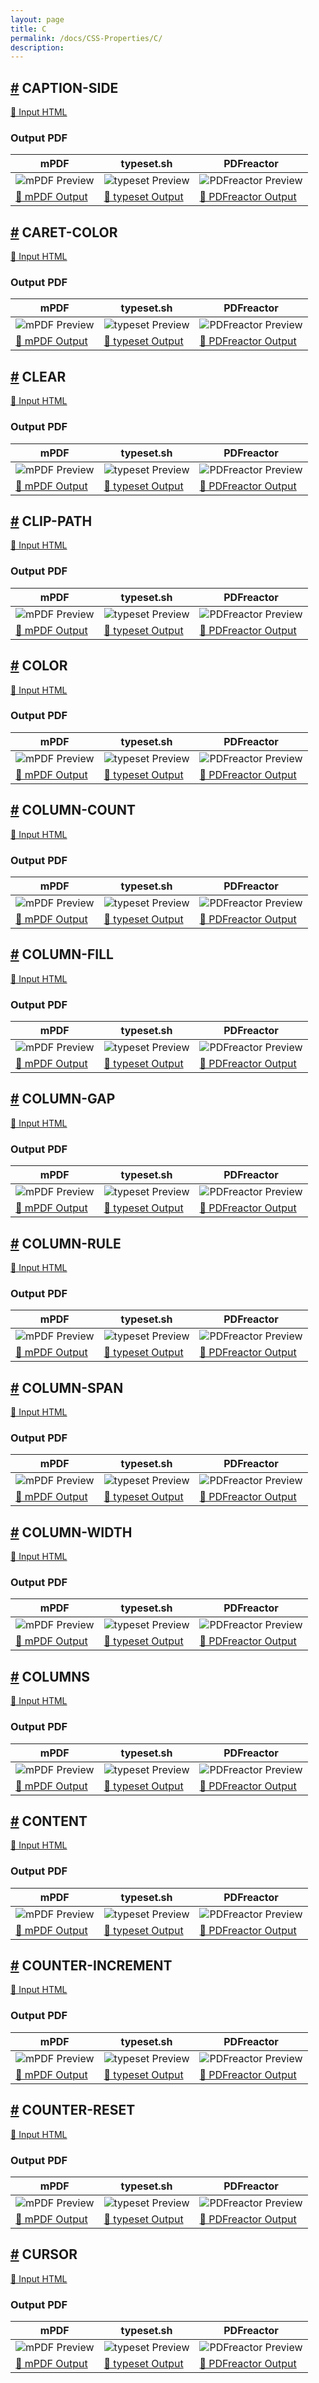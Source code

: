 ```yaml
---
layout: page
title: C
permalink: /docs/CSS-Properties/C/
description: 
---
```




## <a name="CAPTION-SIDE" id="CAPTION-SIDE" href="#CAPTION-SIDE">#</a> CAPTION-SIDE

[📄 Input HTML](/html/CSS%20Properties/C/caption-side.html)

### Output PDF

| mPDF | typeset.sh | PDFreactor |
|---------|---------|---------|
| ![mPDF Preview](mpdf__html_CSS_Properties_C_caption-side.html.png) | ![typeset Preview](typeset__html_CSS_Properties_C_caption-side.html.png) | ![PDFreactor Preview](pdfreactor__html_CSS_Properties_C_caption-side.html.png) |
| [📕 mPDF Output](mpdf__html_CSS_Properties_C_caption-side.html.pdf) | [📕 typeset Output](typeset__html_CSS_Properties_C_caption-side.html.pdf) | [📕 PDFreactor Output](pdfreactor__html_CSS_Properties_C_caption-side.html.pdf) |

## <a name="CARET-COLOR" id="CARET-COLOR" href="#CARET-COLOR">#</a> CARET-COLOR

[📄 Input HTML](/html/CSS%20Properties/C/caret-color.html)

### Output PDF

| mPDF | typeset.sh | PDFreactor |
|---------|---------|---------|
| ![mPDF Preview](mpdf__html_CSS_Properties_C_caret-color.html.png) | ![typeset Preview](typeset__html_CSS_Properties_C_caret-color.html.png) | ![PDFreactor Preview](pdfreactor__html_CSS_Properties_C_caret-color.html.png) |
| [📕 mPDF Output](mpdf__html_CSS_Properties_C_caret-color.html.pdf) | [📕 typeset Output](typeset__html_CSS_Properties_C_caret-color.html.pdf) | [📕 PDFreactor Output](pdfreactor__html_CSS_Properties_C_caret-color.html.pdf) |

## <a name="CLEAR" id="CLEAR" href="#CLEAR">#</a> CLEAR

[📄 Input HTML](/html/CSS%20Properties/C/clear.html)

### Output PDF

| mPDF | typeset.sh | PDFreactor |
|---------|---------|---------|
| ![mPDF Preview](mpdf__html_CSS_Properties_C_clear.html.png) | ![typeset Preview](typeset__html_CSS_Properties_C_clear.html.png) | ![PDFreactor Preview](pdfreactor__html_CSS_Properties_C_clear.html.png) |
| [📕 mPDF Output](mpdf__html_CSS_Properties_C_clear.html.pdf) | [📕 typeset Output](typeset__html_CSS_Properties_C_clear.html.pdf) | [📕 PDFreactor Output](pdfreactor__html_CSS_Properties_C_clear.html.pdf) |

## <a name="CLIP-PATH" id="CLIP-PATH" href="#CLIP-PATH">#</a> CLIP-PATH

[📄 Input HTML](/html/CSS%20Properties/C/clip-path.html)

### Output PDF

| mPDF | typeset.sh | PDFreactor |
|---------|---------|---------|
| ![mPDF Preview](mpdf__html_CSS_Properties_C_clip-path.html.png) | ![typeset Preview](typeset__html_CSS_Properties_C_clip-path.html.png) | ![PDFreactor Preview](pdfreactor__html_CSS_Properties_C_clip-path.html.png) |
| [📕 mPDF Output](mpdf__html_CSS_Properties_C_clip-path.html.pdf) | [📕 typeset Output](typeset__html_CSS_Properties_C_clip-path.html.pdf) | [📕 PDFreactor Output](pdfreactor__html_CSS_Properties_C_clip-path.html.pdf) |

## <a name="COLOR" id="COLOR" href="#COLOR">#</a> COLOR

[📄 Input HTML](/html/CSS%20Properties/C/color.html)

### Output PDF

| mPDF | typeset.sh | PDFreactor |
|---------|---------|---------|
| ![mPDF Preview](mpdf__html_CSS_Properties_C_color.html.png) | ![typeset Preview](typeset__html_CSS_Properties_C_color.html.png) | ![PDFreactor Preview](pdfreactor__html_CSS_Properties_C_color.html.png) |
| [📕 mPDF Output](mpdf__html_CSS_Properties_C_color.html.pdf) | [📕 typeset Output](typeset__html_CSS_Properties_C_color.html.pdf) | [📕 PDFreactor Output](pdfreactor__html_CSS_Properties_C_color.html.pdf) |

## <a name="COLUMN-COUNT" id="COLUMN-COUNT" href="#COLUMN-COUNT">#</a> COLUMN-COUNT

[📄 Input HTML](/html/CSS%20Properties/C/column-count.html)

### Output PDF

| mPDF | typeset.sh | PDFreactor |
|---------|---------|---------|
| ![mPDF Preview](mpdf__html_CSS_Properties_C_column-count.html.png) | ![typeset Preview](typeset__html_CSS_Properties_C_column-count.html.png) | ![PDFreactor Preview](pdfreactor__html_CSS_Properties_C_column-count.html.png) |
| [📕 mPDF Output](mpdf__html_CSS_Properties_C_column-count.html.pdf) | [📕 typeset Output](typeset__html_CSS_Properties_C_column-count.html.pdf) | [📕 PDFreactor Output](pdfreactor__html_CSS_Properties_C_column-count.html.pdf) |

## <a name="COLUMN-FILL" id="COLUMN-FILL" href="#COLUMN-FILL">#</a> COLUMN-FILL

[📄 Input HTML](/html/CSS%20Properties/C/column-fill.html)

### Output PDF

| mPDF | typeset.sh | PDFreactor |
|---------|---------|---------|
| ![mPDF Preview](mpdf__html_CSS_Properties_C_column-fill.html.png) | ![typeset Preview](typeset__html_CSS_Properties_C_column-fill.html.png) | ![PDFreactor Preview](pdfreactor__html_CSS_Properties_C_column-fill.html.png) |
| [📕 mPDF Output](mpdf__html_CSS_Properties_C_column-fill.html.pdf) | [📕 typeset Output](typeset__html_CSS_Properties_C_column-fill.html.pdf) | [📕 PDFreactor Output](pdfreactor__html_CSS_Properties_C_column-fill.html.pdf) |

## <a name="COLUMN-GAP" id="COLUMN-GAP" href="#COLUMN-GAP">#</a> COLUMN-GAP

[📄 Input HTML](/html/CSS%20Properties/C/column-gap.html)

### Output PDF

| mPDF | typeset.sh | PDFreactor |
|---------|---------|---------|
| ![mPDF Preview](mpdf__html_CSS_Properties_C_column-gap.html.png) | ![typeset Preview](typeset__html_CSS_Properties_C_column-gap.html.png) | ![PDFreactor Preview](pdfreactor__html_CSS_Properties_C_column-gap.html.png) |
| [📕 mPDF Output](mpdf__html_CSS_Properties_C_column-gap.html.pdf) | [📕 typeset Output](typeset__html_CSS_Properties_C_column-gap.html.pdf) | [📕 PDFreactor Output](pdfreactor__html_CSS_Properties_C_column-gap.html.pdf) |

## <a name="COLUMN-RULE" id="COLUMN-RULE" href="#COLUMN-RULE">#</a> COLUMN-RULE

[📄 Input HTML](/html/CSS%20Properties/C/column-rule.html)

### Output PDF

| mPDF | typeset.sh | PDFreactor |
|---------|---------|---------|
| ![mPDF Preview](mpdf__html_CSS_Properties_C_column-rule.html.png) | ![typeset Preview](typeset__html_CSS_Properties_C_column-rule.html.png) | ![PDFreactor Preview](pdfreactor__html_CSS_Properties_C_column-rule.html.png) |
| [📕 mPDF Output](mpdf__html_CSS_Properties_C_column-rule.html.pdf) | [📕 typeset Output](typeset__html_CSS_Properties_C_column-rule.html.pdf) | [📕 PDFreactor Output](pdfreactor__html_CSS_Properties_C_column-rule.html.pdf) |

## <a name="COLUMN-SPAN" id="COLUMN-SPAN" href="#COLUMN-SPAN">#</a> COLUMN-SPAN

[📄 Input HTML](/html/CSS%20Properties/C/column-span.html)

### Output PDF

| mPDF | typeset.sh | PDFreactor |
|---------|---------|---------|
| ![mPDF Preview](mpdf__html_CSS_Properties_C_column-span.html.png) | ![typeset Preview](typeset__html_CSS_Properties_C_column-span.html.png) | ![PDFreactor Preview](pdfreactor__html_CSS_Properties_C_column-span.html.png) |
| [📕 mPDF Output](mpdf__html_CSS_Properties_C_column-span.html.pdf) | [📕 typeset Output](typeset__html_CSS_Properties_C_column-span.html.pdf) | [📕 PDFreactor Output](pdfreactor__html_CSS_Properties_C_column-span.html.pdf) |

## <a name="COLUMN-WIDTH" id="COLUMN-WIDTH" href="#COLUMN-WIDTH">#</a> COLUMN-WIDTH

[📄 Input HTML](/html/CSS%20Properties/C/column-width.html)

### Output PDF

| mPDF | typeset.sh | PDFreactor |
|---------|---------|---------|
| ![mPDF Preview](mpdf__html_CSS_Properties_C_column-width.html.png) | ![typeset Preview](typeset__html_CSS_Properties_C_column-width.html.png) | ![PDFreactor Preview](pdfreactor__html_CSS_Properties_C_column-width.html.png) |
| [📕 mPDF Output](mpdf__html_CSS_Properties_C_column-width.html.pdf) | [📕 typeset Output](typeset__html_CSS_Properties_C_column-width.html.pdf) | [📕 PDFreactor Output](pdfreactor__html_CSS_Properties_C_column-width.html.pdf) |

## <a name="COLUMNS" id="COLUMNS" href="#COLUMNS">#</a> COLUMNS

[📄 Input HTML](/html/CSS%20Properties/C/columns.html)

### Output PDF

| mPDF | typeset.sh | PDFreactor |
|---------|---------|---------|
| ![mPDF Preview](mpdf__html_CSS_Properties_C_columns.html.png) | ![typeset Preview](typeset__html_CSS_Properties_C_columns.html.png) | ![PDFreactor Preview](pdfreactor__html_CSS_Properties_C_columns.html.png) |
| [📕 mPDF Output](mpdf__html_CSS_Properties_C_columns.html.pdf) | [📕 typeset Output](typeset__html_CSS_Properties_C_columns.html.pdf) | [📕 PDFreactor Output](pdfreactor__html_CSS_Properties_C_columns.html.pdf) |

## <a name="CONTENT" id="CONTENT" href="#CONTENT">#</a> CONTENT

[📄 Input HTML](/html/CSS%20Properties/C/content.html)

### Output PDF

| mPDF | typeset.sh | PDFreactor |
|---------|---------|---------|
| ![mPDF Preview](mpdf__html_CSS_Properties_C_content.html.png) | ![typeset Preview](typeset__html_CSS_Properties_C_content.html.png) | ![PDFreactor Preview](pdfreactor__html_CSS_Properties_C_content.html.png) |
| [📕 mPDF Output](mpdf__html_CSS_Properties_C_content.html.pdf) | [📕 typeset Output](typeset__html_CSS_Properties_C_content.html.pdf) | [📕 PDFreactor Output](pdfreactor__html_CSS_Properties_C_content.html.pdf) |

## <a name="COUNTER-INCREMENT" id="COUNTER-INCREMENT" href="#COUNTER-INCREMENT">#</a> COUNTER-INCREMENT

[📄 Input HTML](/html/CSS%20Properties/C/counter-increment.html)

### Output PDF

| mPDF | typeset.sh | PDFreactor |
|---------|---------|---------|
| ![mPDF Preview](mpdf__html_CSS_Properties_C_counter-increment.html.png) | ![typeset Preview](typeset__html_CSS_Properties_C_counter-increment.html.png) | ![PDFreactor Preview](pdfreactor__html_CSS_Properties_C_counter-increment.html.png) |
| [📕 mPDF Output](mpdf__html_CSS_Properties_C_counter-increment.html.pdf) | [📕 typeset Output](typeset__html_CSS_Properties_C_counter-increment.html.pdf) | [📕 PDFreactor Output](pdfreactor__html_CSS_Properties_C_counter-increment.html.pdf) |

## <a name="COUNTER-RESET" id="COUNTER-RESET" href="#COUNTER-RESET">#</a> COUNTER-RESET

[📄 Input HTML](/html/CSS%20Properties/C/counter-reset.html)

### Output PDF

| mPDF | typeset.sh | PDFreactor |
|---------|---------|---------|
| ![mPDF Preview](mpdf__html_CSS_Properties_C_counter-reset.html.png) | ![typeset Preview](typeset__html_CSS_Properties_C_counter-reset.html.png) | ![PDFreactor Preview](pdfreactor__html_CSS_Properties_C_counter-reset.html.png) |
| [📕 mPDF Output](mpdf__html_CSS_Properties_C_counter-reset.html.pdf) | [📕 typeset Output](typeset__html_CSS_Properties_C_counter-reset.html.pdf) | [📕 PDFreactor Output](pdfreactor__html_CSS_Properties_C_counter-reset.html.pdf) |

## <a name="CURSOR" id="CURSOR" href="#CURSOR">#</a> CURSOR

[📄 Input HTML](/html/CSS%20Properties/C/cursor.html)

### Output PDF

| mPDF | typeset.sh | PDFreactor |
|---------|---------|---------|
| ![mPDF Preview](mpdf__html_CSS_Properties_C_cursor.html.png) | ![typeset Preview](typeset__html_CSS_Properties_C_cursor.html.png) | ![PDFreactor Preview](pdfreactor__html_CSS_Properties_C_cursor.html.png) |
| [📕 mPDF Output](mpdf__html_CSS_Properties_C_cursor.html.pdf) | [📕 typeset Output](typeset__html_CSS_Properties_C_cursor.html.pdf) | [📕 PDFreactor Output](pdfreactor__html_CSS_Properties_C_cursor.html.pdf) |


